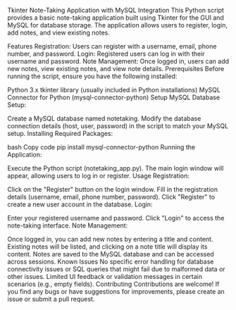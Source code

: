 Tkinter Note-Taking Application with MySQL Integration
This Python script provides a basic note-taking application built using Tkinter for the GUI and MySQL for database storage. The application allows users to register, login, add notes, and view existing notes.

Features
Registration: Users can register with a username, email, phone number, and password.
Login: Registered users can log in with their username and password.
Note Management: Once logged in, users can add new notes, view existing notes, and view note details.
Prerequisites
Before running the script, ensure you have the following installed:

Python 3.x
tkinter library (usually included in Python installations)
MySQL Connector for Python (mysql-connector-python)
Setup
MySQL Database Setup:

Create a MySQL database named notetaking.
Modify the database connection details (host, user, password) in the script to match your MySQL setup.
Installing Required Packages:

bash
Copy code
pip install mysql-connector-python
Running the Application:

Execute the Python script (notetaking_app.py).
The main login window will appear, allowing users to log in or register.
Usage
Registration:

Click on the "Register" button on the login window.
Fill in the registration details (username, email, phone number, password).
Click "Register" to create a new user account in the database.
Login:

Enter your registered username and password.
Click "Login" to access the note-taking interface.
Note Management:

Once logged in, you can add new notes by entering a title and content.
Existing notes will be listed, and clicking on a note title will display its content.
Notes are saved to the MySQL database and can be accessed across sessions.
Known Issues
No specific error handling for database connectivity issues or SQL queries that might fail due to malformed data or other issues.
Limited UI feedback or validation messages in certain scenarios (e.g., empty fields).
Contributing
Contributions are welcome! If you find any bugs or have suggestions for improvements, please create an issue or submit a pull request.

